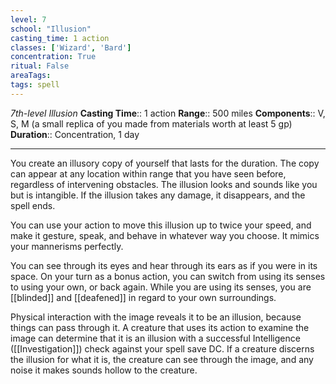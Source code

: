 ```yaml
---
level: 7
school: "Illusion"
casting_time: 1 action
classes: ['Wizard', 'Bard']
concentration: True
ritual: False
areaTags: 
tags: spell
---
```


_7th-level Illusion_
**Casting Time**:: 1 action
**Range**:: 500 miles
**Components**:: V, S, M (a small replica of you made from materials worth at least 5 gp)
**Duration**:: Concentration, 1 day

---

You create an illusory copy of yourself that lasts for the duration. The copy can appear at any location within range that you have seen before, regardless of intervening obstacles. The illusion looks and sounds like you but is intangible. If the illusion takes any damage, it disappears, and the spell ends.

You can use your action to move this illusion up to twice your speed, and make it gesture, speak, and behave in whatever way you choose. It mimics your mannerisms perfectly.

You can see through its eyes and hear through its ears as if you were in its space. On your turn as a bonus action, you can switch from using its senses to using your own, or back again. While you are using its senses, you are [[blinded]] and [[deafened]] in regard to your own surroundings.

Physical interaction with the image reveals it to be an illusion, because things can pass through it. A creature that uses its action to examine the image can determine that it is an illusion with a successful Intelligence ([[Investigation]]) check against your spell save DC. If a creature discerns the illusion for what it is, the creature can see through the image, and any noise it makes sounds hollow to the creature.



